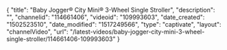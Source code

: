 {
    "title": "Baby Jogger&reg; City Mini&reg; 3-Wheel Single Stroller",
    "description": "",
    "channelid": "114661406",
    "videoid": "109993603",
    "date_created": "1502523510",
    "date_modified": "1517249566",
    "type": "captivate",
    "layout": "channelVideo",
    "url": "\/latest-videos\/baby-jogger-city-mini-3-wheel-single-stroller\/114661406-109993603"
}